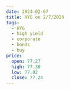 ```yaml
---
date: 2024-02-07
title: HYG on 2/7/2024
tags: 
  - HYG
  - high yield
  - corporate
  - bonds
  - buy
price:
  open: 77.27
  high: 77.30
  low: 77.02
  close: 77.24
---
```

<div class="post">
<snapshot-grid 
    :reports="['2024/02/06/CTA/HYG', '2024/02/07/CTA/HYG', '2024/02/07/MTP/HYG']"
    chart="2024/02/07/Chart/HYG"
/>
<p>

</p>
<p>

</p>
</div>